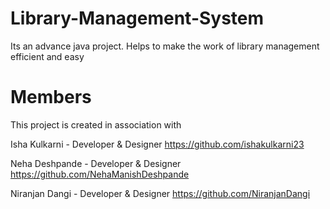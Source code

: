 # Library-Management-System
Its an advance java project. Helps to make the work of library management efficient and easy


# Members 
This project is created in association with   

Isha Kulkarni - Developer & Designer https://github.com/ishakulkarni23  

Neha Deshpande - Developer & Designer https://github.com/NehaManishDeshpande  

Niranjan Dangi - Developer & Designer https://github.com/NiranjanDangi  


